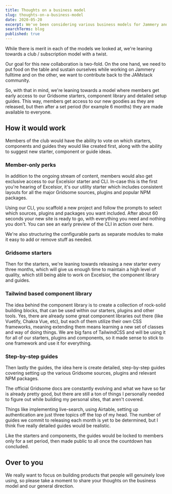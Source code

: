 ```yaml
---
title: Thoughts on a business model
slug: thoughts-on-a-business-model
date: 2020-05-20
excerpt: We've been considering various business models for Jammery and we feel we've struck a great balance between building a sustainable business, while still contributing back to the community and projects we support.
searchTerms: blog
published: true
---
```

While there is merit in each of the models we looked at, we're leaning towards a club / subscription model with a twist. 

Our goal for this new collaboration is two-fold. On the one hand, we need to put food on the table and sustain ourselves while working on Jammery fulltime and on the other, we want to contribute back to the JAMstack community.

So, with that in mind, we're leaning towards a model where members get early access to our Gridsome starters, component library and detailed setup guides. This way, members get access to our new goodies as they are released, but then after a set period (for example 6 months) they are made available to everyone.

## How it would work

Members of the club would have the ability to vote on which starters, components and guides they would like created first, along with the ability to suggest new starter, component or guide ideas.

### Member-only perks

In addition to the ongoing stream of content, members would also get exclusive access to our Excelsior starter and CLI. In-case this is the first you're hearing of Excelsior, it's our utility starter which includes consistent layouts for all the major Gridsome sources, plugins and popular NPM packages. 

Using our CLI, you scaffold a new project and follow the prompts to select which sources, plugins and packages you want included. After about 60 seconds your new site is ready to go, with everything you need and nothing you don't. You can see an early preview of the CLI in action over here.

We're also structuring the configurable parts as separate modules to make it easy to add or remove stuff as needed.

### Gridsome starters

Then for the starters, we're leaning towards releasing a new starter every three months, which will give us enough time to maintain a high level of quality, which still being able to work on Excelsior, the component library and guides.

### Tailwind based component library

The idea behind the component library is to create a collection of rock-solid building blocks, that can be used within our starters, plugins and other tools. Yes, there are already some great component libraries out there (like Vuetify, Chakra Vue, etc), but each of them utilize their own CSS frameworks, meaning extending them means learning a new set of classes and way of doing things. We are big fans of TailwindCSS and will be using it for all of our starters, plugins and components, so it made sense to stick to one framework and use it for everything. 


### Step-by-step guides

Then lastly the guides, the idea here is create detailed, step-by-step guides covering setting up the various Gridsome sources, plugins and relevant NPM packages. 

The official Gridsome docs are constantly evolving and what we have so far is already pretty good, but there are still a ton of things I personally needed to figure out while building my personal sites, that aren't covered. 

Things like implementing live-search, using Airtable, setting up authentication are just three topics off the top of my head. The number of guides we commit to releasing each month is yet to be determined, but I think five really detailed guides would be realistic. 

Like the starters and components, the guides would be locked to members only for a set period, then made public to all once the countdown has concluded.

## Over to you

We really want to focus on building products that people will genuinely love using, so please take a moment to share your thoughts on the business model and our general direction. 